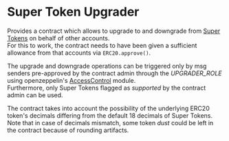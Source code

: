 # Super Token Upgrader

Provides a contract which allows to upgrade to and downgrade from [Super Tokens](https://docs.superfluid.finance/superfluid/protocol-overview/super-tokens) on behalf of other accounts.  
For this to work, the contract needs to have been given a sufficient allowance from that accounts via `ERC20.approve()`.

The upgrade and downgrade operations can be triggered only by msg senders pre-approved by the contract admin through the _UPGRADER_ROLE_ using openzeppelin's [AccessControl](https://docs.openzeppelin.com/contracts/4.x/access-control) module.  
Furthermore, only Super Tokens flagged as _supported_ by the contract admin can be used.

The contract takes into account the possibility of the underlying ERC20 token's decimals differing from the default 18 decimals of Super Tokens. Note that in case of decimals mismatch, some token _dust_ could be left in the contract because of rounding artifacts.
